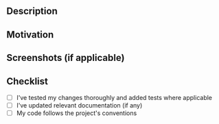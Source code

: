 <!--
Thank you for contributing to Koel! Please provide a clear description of your changes below.
-->

## Description
<!-- What does this PR do? -->

## Motivation
<!-- Explain why this change is necessary, e.g., if targeting an existing issue, link to it. -->

## Screenshots (if applicable)

## Checklist
- [ ] I've tested my changes thoroughly and added tests where applicable
- [ ] I've updated relevant documentation (if any)
- [ ] My code follows the project's conventions
